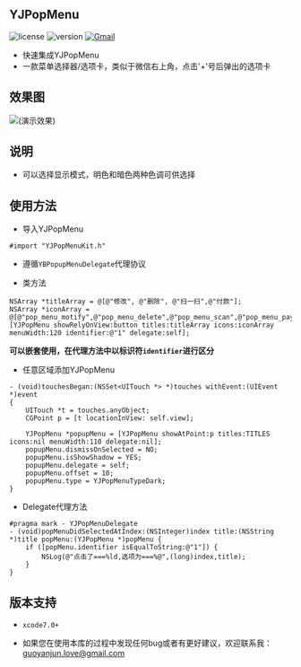 ## YJPopMenu

![license](https://img.shields.io/npm/l/express.svg)
![version](https://img.shields.io/badge/version-v1.0.0-blue.svg)
[![Gmail](https://img.shields.io/badge/Gmail-guoyanjun.love%40gmail.com-red.svg)](mailto:guoyanjun.love@gmail.com)

* 快速集成YJPopMenu
* 一款菜单选择器/选项卡，类似于微信右上角，点击'+'号后弹出的选项卡

## 效果图
![(演示效果)](https://github.com/guanzhendong/QQPopMenuView/raw/master/screenshot.gif)

## 说明

* 可以选择显示模式，明色和暗色两种色调可供选择

## 使用方法

* 导入YJPopMenu

```
#import "YJPopMenuKit.h"
```

* 遵循`YBPopupMenuDelegate`代理协议

* 类方法

```
NSArray *titleArray = @[@"修改", @"删除", @"扫一扫",@"付款"];
NSArray *iconArray = @[@"pop_menu_motify",@"pop_menu_delete",@"pop_menu_scan",@"pop_menu_pay"];
[YJPopMenu showRelyOnView:button titles:titleArray icons:iconArray menuWidth:120 identifier:@"1" delegate:self];
```
**可以嵌套使用，在代理方法中以标识符`identifier`进行区分**

* 任意区域添加YJPopMenu

```
- (void)touchesBegan:(NSSet<UITouch *> *)touches withEvent:(UIEvent *)event
{
    UITouch *t = touches.anyObject;
    CGPoint p = [t locationInView: self.view];
    
    YJPopMenu *popupMenu = [YJPopMenu showAtPoint:p titles:TITLES icons:nil menuWidth:110 delegate:nil];
    popupMenu.dismissOnSelected = NO;
    popupMenu.isShowShadow = YES;
    popupMenu.delegate = self;
    popupMenu.offset = 10;
    popupMenu.type = YJPopMenuTypeDark;
}
```

* Delegate代理方法

```
#pragma mark - YJPopMenuDelegate
- (void)popMenuDidSelectedAtIndex:(NSInteger)index title:(NSString *)title popMenu:(YJPopMenu *)popMenu {
    if ([popMenu.identifier isEqualToString:@"1"]) {
        NSLog(@"点击了===%ld,选项为===%@",(long)index,title);
    }
}
```

## 版本支持

* `xcode7.0+`

* 如果您在使用本库的过程中发现任何bug或者有更好建议，欢迎联系我：[guoyanjun.love@gmail.com](mailto:guoyanjun.love@gmail.com)
